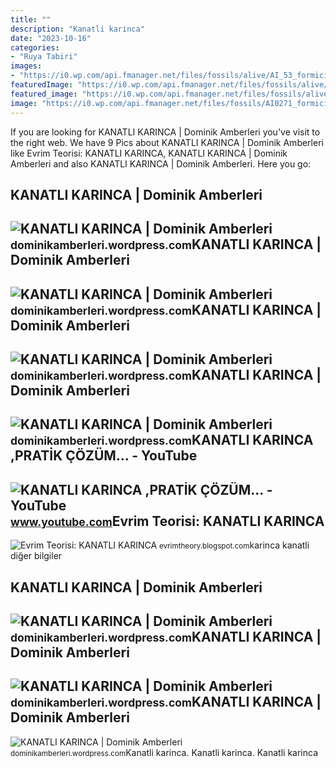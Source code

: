 ```yaml
---
title: ""
description: "Kanatli karinca"
date: "2023-10-16"
categories:
- "Ruya Tabiri"
images:
- "https://i0.wp.com/api.fmanager.net/files/fossils/alive/AI_53_formicidae.jpg"
featuredImage: "https://i0.wp.com/api.fmanager.net/files/fossils/alive/AI_56_271_formicidae_ant.jpg"
featured_image: "https://i0.wp.com/api.fmanager.net/files/fossils/alive/AI_53_formicidae.jpg"
image: "https://i0.wp.com/api.fmanager.net/files/fossils/AI0271_formicidae.jpg"
---
```


If you are looking for KANATLI KARINCA | Dominik Amberleri you've visit to the right web. We have 9 Pics about KANATLI KARINCA | Dominik Amberleri like Evrim Teorisi: KANATLI KARINCA, KANATLI KARINCA | Dominik Amberleri and also KANATLI KARINCA | Dominik Amberleri. Here you go:

KANATLI KARINCA | Dominik Amberleri
-----------------------------------

 ![KANATLI KARINCA | Dominik Amberleri](https://i0.wp.com/api.fmanager.net/files/fossils/alive/AI_56_winged_ant.jpg) <small>dominikamberleri.wordpress.com</small>KANATLI KARINCA | Dominik Amberleri
-----------------------------------

 ![KANATLI KARINCA | Dominik Amberleri](https://i0.wp.com/api.fmanager.net/files/fossils/AI0056_fossil_formicidae.jpg) <small>dominikamberleri.wordpress.com</small>KANATLI KARINCA | Dominik Amberleri
-----------------------------------

 ![KANATLI KARINCA | Dominik Amberleri](https://i0.wp.com/api.fmanager.net/files/fossils/AI0271_formicidae.jpg) <small>dominikamberleri.wordpress.com</small>KANATLI KARINCA | Dominik Amberleri
-----------------------------------

 ![KANATLI KARINCA | Dominik Amberleri](https://i0.wp.com/api.fmanager.net/files/fossils/alive/AI_53_hymenoptera_ant.jpg) <small>dominikamberleri.wordpress.com</small>KANATLI KARINCA ,PRATİK ÇÖZÜM... - YouTube
------------------------------------------

 ![KANATLI KARINCA ,PRATİK ÇÖZÜM... - YouTube](https://i.ytimg.com/vi/sWAxhs39pJ0/hq2.jpg?sqp=-oaymwEoCOADEOgC8quKqQMcGADwAQH4AYwCgALgA4oCDAgAEAEYZSBfKFYwDw==&rs=AOn4CLDX4VbJ3E51VRvp3fU74SosTndd-w) <small>www.youtube.com</small>Evrim Teorisi: KANATLI KARINCA
------------------------------

 ![Evrim Teorisi: KANATLI KARINCA](https://1.bp.blogspot.com/-aUGm64QwmDA/UOR9ZEFlIKI/AAAAAAAAAMo/J1mbxV301BM/s1600/fosiller.jpg) <small>evrimtheory.blogspot.com</small>karinca kanatli diğer bilgiler

KANATLI KARINCA | Dominik Amberleri
-----------------------------------

 ![KANATLI KARINCA | Dominik Amberleri](https://i0.wp.com/api.fmanager.net/files/fossils/alive/AI_271_formicidae.jpg) <small>dominikamberleri.wordpress.com</small>KANATLI KARINCA | Dominik Amberleri
-----------------------------------

 ![KANATLI KARINCA | Dominik Amberleri](https://i0.wp.com/api.fmanager.net/files/fossils/alive/AI_53_formicidae.jpg) <small>dominikamberleri.wordpress.com</small>KANATLI KARINCA | Dominik Amberleri
-----------------------------------

 ![KANATLI KARINCA | Dominik Amberleri](https://i0.wp.com/api.fmanager.net/files/fossils/alive/AI_56_271_formicidae_ant.jpg) <small>dominikamberleri.wordpress.com</small>Kanatli karinca. Kanatli karinca. Kanatli karinca
